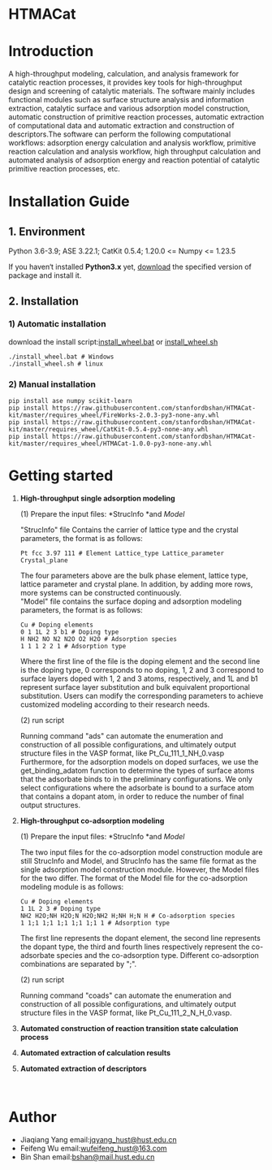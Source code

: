 # HTMACat

# Introduction

A high-throughput modeling, calculation, and analysis framework for catalytic reaction processes, it provides key tools for high-throughput design and screening of catalytic materials. The software mainly includes functional modules such as surface structure analysis and information extraction, catalytic surface and various adsorption model construction, automatic construction of primitive reaction processes, automatic extraction of computational data and automatic extraction and construction of descriptors.The software can perform the following computational workflows: adsorption energy calculation and analysis workflow, primitive reaction calculation and analysis workflow, high throughput calculation and automated analysis of adsorption energy and reaction potential of catalytic primitive reaction processes, etc.

# Installation Guide


## 1.  Environment
Python 3.6-3.9; ASE 3.22.1; CatKit 0.5.4; 1.20.0 <= Numpy <= 1.23.5 

If you haven‘t installed **Python3.x** yet, [download](https://www.python.org) the specified version of package and install it.

## 2.  Installation
### 1) Automatic installation

download the install script:[install_wheel.bat](https://raw.githubusercontent.com/stanfordbshan/HTMACat-kit/master/install_wheel.bat) or [install_wheel.sh](https://raw.githubusercontent.com/stanfordbshan/HTMACat-kit/master/install_wheel.sh)
```shell
./install_wheel.bat # Windows 
./install_wheel.sh # linux
```
### 2) Manual installation
```shell
pip install ase numpy scikit-learn
pip install https://raw.githubusercontent.com/stanfordbshan/HTMACat-kit/master/requires_wheel/FireWorks-2.0.3-py3-none-any.whl
pip install https://raw.githubusercontent.com/stanfordbshan/HTMACat-kit/master/requires_wheel/CatKit-0.5.4-py3-none-any.whl
pip install https://raw.githubusercontent.com/stanfordbshan/HTMACat-kit/master/requires_wheel/HTMACat-1.0.0-py3-none-any.whl
```

# Getting started

1. **High-throughput single adsorption modeling**

    (1) Prepare the input files: ​*StrucInfo ​*and ​*Model*

    "StrucInfo" file Contains the carrier of lattice type and the crystal parameters, the format is as follows:

    ```shell
    Pt fcc 3.97 111 # Element Lattice_type Lattice_parameter Crystal_plane
    ```
    The four parameters above are the bulk phase element, lattice type, lattice parameter and crystal plane. In addition, by adding more rows, more systems can be constructed continuously.  
    "Model" file contains the surface doping and adsorption modeling parameters, the format is as follows:

    ```shell
    Cu # Doping elements
    0 1 1L 2 3 b1 # Doping type
    H NH2 NO N2 N2O O2 H2O # Adsorption species
    1 1 1 2 2 1 # Adsorption type
    ```
    Where the first line of the file is the doping element and the second line is the doping type, 0 corresponds to no doping, 1, 2 and 3 correspond to surface layers doped with 1, 2 and 3 atoms, respectively, and 1L and b1 represent surface layer substitution and bulk equivalent proportional substitution. Users can modify the corresponding parameters to achieve customized modeling according to their research needs.

    (2) run script

    Running command "ads" can automate the enumeration and construction of all possible configurations, and ultimately output structure files in the VASP format, like Pt_Cu_111_1_NH_0.vasp  
    Furthermore, for the adsorption models on doped surfaces, we use the get_binding_adatom function to determine the types of surface atoms that the adsorbate binds to in the preliminary configurations. We only select configurations where the adsorbate is bound to a surface atom that contains a dopant atom, in order to reduce the number of final output structures.
2. **High-throughput co-adsorption modeling**

    (1) Prepare the input files: ​*StrucInfo ​*and ​*Model*

    The two input files for the co-adsorption model construction module are still StrucInfo and Model, and StrucInfo has the same file format as the single adsorption model construction module. However, the Model files for the two differ. The format of the Model file for the co-adsorption modeling module is as follows:

    ```shell
    Cu # Doping elements
    1 1L 2 3 # Doping type
    NH2 H2O;NH H2O;N H2O;NH2 H;NH H;N H # Co-adsorption species
    1 1;1 1;1 1;1 1;1 1;1 1 # Adsorption type
    ```
    The first line represents the dopant element, the second line represents the dopant type, the third and fourth lines respectively represent the co-adsorbate species and the co-adsorption type. Different co-adsorption combinations are separated by ";".

    (2) run script

    Running command "coads" can automate the enumeration and construction of all possible configurations, and ultimately output structure files in the VASP format, like Pt_Cu_111_2_N_H_0.vasp.
3. **Automated construction of reaction transition state calculation process**
4. **Automated extraction of calculation results**
5. **Automated extraction of descriptors**

‍

# Author

* Jiaqiang Yang email:[jqyang_hust@hust.edu.cn](mailto:jqyang_hust@hust.edu.cn)
* Feifeng Wu email:[wufeifeng_hust@163.com](wufeifeng_hust@163.com)
* Bin Shan email:[bshan@mail.hust.edu.cn](bshan@mail.hust.edu.cn)